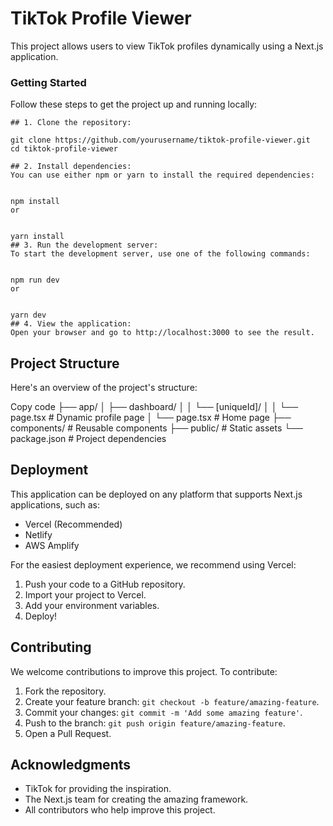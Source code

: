 # TikTok Profile Viewer

This project allows users to view TikTok profiles dynamically using a Next.js application.

### Getting Started

Follow these steps to get the project up and running locally:
```
## 1. Clone the repository:

git clone https://github.com/yourusername/tiktok-profile-viewer.git
cd tiktok-profile-viewer

## 2. Install dependencies:
You can use either npm or yarn to install the required dependencies:


npm install
or


yarn install
## 3. Run the development server:
To start the development server, use one of the following commands:


npm run dev
or


yarn dev
## 4. View the application:
Open your browser and go to http://localhost:3000 to see the result.

```
## Project Structure
Here's an overview of the project's structure:


Copy code
├── app/
│   ├── dashboard/
│   │   └── [uniqueId]/
│   │       └── page.tsx       # Dynamic profile page
│   └── page.tsx               # Home page
├── components/                # Reusable components
├── public/                    # Static assets
└── package.json               # Project dependencies



## Deployment

This application can be deployed on any platform that supports Next.js applications, such as:

- Vercel (Recommended)
- Netlify
- AWS Amplify

For the easiest deployment experience, we recommend using Vercel:

1. Push your code to a GitHub repository.
2. Import your project to Vercel.
3. Add your environment variables.
4. Deploy!

## Contributing

We welcome contributions to improve this project. To contribute:

1. Fork the repository.
2. Create your feature branch: `git checkout -b feature/amazing-feature`.
3. Commit your changes: `git commit -m 'Add some amazing feature'`.
4. Push to the branch: `git push origin feature/amazing-feature`.
5. Open a Pull Request.

## Acknowledgments

- TikTok for providing the inspiration.
- The Next.js team for creating the amazing framework.
- All contributors who help improve this project.

